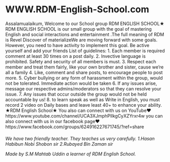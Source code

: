 # WWW.RDM-English-School.com
<html>
<head></head>
<body>
<p>Assalamualaikum, Welcome to our School group RDM ENGLISH SCHOOL★ RDM ENGLISH SCHOOL is our small group with the goal of mastering English and social interactions and entertainment .The full meaning of RDM is Revel Discover of materializeWe are moving forward with some goals. However, you need to have activity to implement this goal. Be active yourself and add your friends List of guidelines: 1. Each member is required comment at least 30 times on a post daily. 2. Invective language is prohibited. Safety and security of all members is must. 3. Respect each member and treat them fairly, like your own brother and sister, cause we’re all a family 4. Like, comment and share posts, to encourage people to post more. 5. Cyber bullying or any form of harassment within the group, would not be tolerated. Immediate action would be taken 6. If any issues arise, message our respective admins/moderators so that they can resolve your issue. 7. Any issues that occur outside the group would not be held accountable by us! 8. to learn speak as well as Write in English, you must record 2 video on Daily bases and leave least 40+ to enhance your ability. ★RDM English School★ You also can connect with us on YouTube♥ https://www.youtube.com/channel/UCA3XJmphPIlkgCyXZYrxr4w you can also connect with us in our facebook page❤
https://www.facebook.com/groups/624916227671745/?ref=share
</p>
<h6>We have two friendly teacher. They teaches us very carefully.
1.Hasan Habibun Nobi Shobon sir
2.Rubayed Bin Zaman sir
<p>
Made by S.M Mahtab Uddin a learner of RDM English School.
</p></body>
</html>
